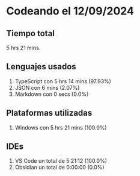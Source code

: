 # Codeando el 12/09/2024

## Tiempo total
5 hrs 21 mins.

## Lenguajes usados
1. TypeScript con 5 hrs 14 mins (97.93%)
1. JSON con 6 mins (2.07%)
1. Markdown con 0 secs (0.0%)

## Plataformas utilizadas
1. Windows con 5 hrs 21 mins (100.0%)

## IDEs
1. VS Code un total de 5:21:12 (100.0%)
1. Obsidian un total de 0:00:00 (0.0%)
